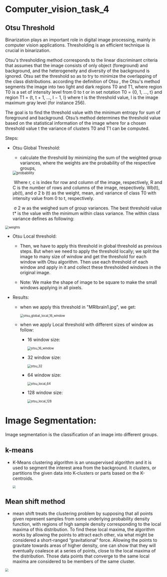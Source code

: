 # Computer_vision_task_4

## Otsu Threshold

Binarization plays an important role in digital image processing, mainly in computer vision applications. Thresholding is an efficient technique is crucial in binarization.

Otsu's thresholding method corresponds to the linear discriminant criteria that assumes that the image consists of only object (foreground) and background, and the heterogeneity and diversity of the background is ignored.  Otsu set the threshold so as to try to minimize the overlapping of the class distributions. according the definition of Otsu , the Otsu's method segments the image into two light and dark regions T0 and T1, where region T0 is a set of intensity level from 0 to t or in set notation T0 = {0, 1, ..., t} and region T1 = {t, t + 1, ..., l − 1, l} where t is the threshold value, l is the image maximum gray level (for instance 256).

The goal is to find the threshold value with the minimum entropy for sum of foreground and background. Otsu’s method determines the threshold value based on the statistical information of the image where for a chosen threshold value t the variance of clusters T0 and T1 can be computed.

Steps:

* Otsu Global Threshold:

  * calculate the threshold by minimizing the sum of the weighted group variances, where the weights are the probability of the respective groups,

  <img src="Threshold images\otsu_image_result\probability.png" alt="probability" style="zoom:80%;" />

  ​	Where r, c is index for row and column of the image, respectively, R and C is the number of rows and columns of the image, respectively. Wb(t), µb(t), and σ 2 b (t) as the weight, mean, and variance of class T0 with intensity value from 0 to t, respectively.

  ​	 σ 2 w as the weighed sum of group variances. The best threshold value t* is the value with the minimum within class variance. The within class variance defines as following:

<img src="Threshold images\otsu_image_result\weights.png" alt="weights" style="zoom:70%;" />

* Otsu Local threshold:

  * Then, we have to apply this threshold in global threshold as previous steps. But when we need to apply the threshold locally; we split the image to many size of window  and get the threshold for each window with Otsu algorithm. Then use each threshold of each window and apply in it and collect these thresholded windows in the original image.

  * Note:  We make the shape of image to be square to make the small windows applying in all pixels.

* Results:

  * when we apply this threshold in "MRIbrain1.jpg", we get:

    <img src="Threshold images\otsu_image_result\otsu_global_local_16_window.png" alt="otsu_global_local_16_window" style="zoom:70%;" />

  * when we apply Local threshold with different sizes of window as follow:

    * 16 window size:

      <img src="Threshold images\otsu_image_result\otsu_16_window.png" alt="otsu_16_window" style="zoom:70%;" />

    * 32 window size:

      <img src="Threshold images\otsu_image_result\otsu_32.png" alt="otsu_32" style="zoom:70%;" />

    * 64 window size:

      <img src="Threshold images\otsu_image_result\otsu_local_64.png" alt="otsu_local_64" style="zoom:70%;" />

    * 128 window size:

      <img src="Threshold images\otsu_image_result\otsu_local_128.png" alt="otsu_local_128" style="zoom:70%;" />

# Image Segmentation:

 Image segmentation is the classification of an image into different groups.

## k-means

* K-Means clustering algorithm is an unsupervised algorithm and it is used to segment the interest area from the background. It clusters, or partitions the given data into K-clusters or parts based on the K-centroids.

  <img src="Segmentation Images\k-means.png" style="zoom:60%;" />

## Mean shift method

*  mean shift treats the clustering problem by supposing that all points given represent samples from some underlying probability density function, with regions of high sample density corresponding to the local maxima of this distribution. To find these local maxima, the algorithm works by allowing the points to attract each other, via what might be considered a short-ranged “gravitational” force. Allowing the points to gravitate towards areas of higher density, one can show that they will eventually coalesce at a series of points, close to the local maxima of the distribution. Those data points that converge to the same local maxima are considered to be members of the same cluster.

  <img src="Segmentation Images\mean-shift.png" style="zoom:60%;" />

